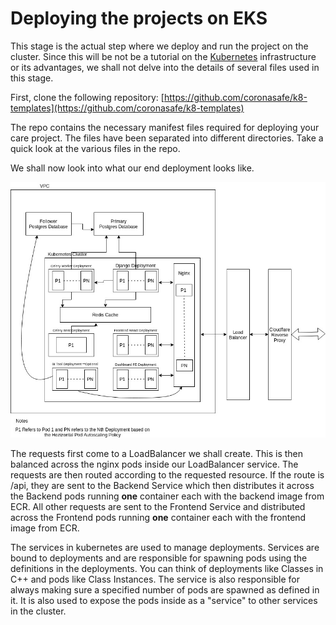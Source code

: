 # Deploying the projects on EKS

This stage is the actual step where we deploy and run the project on the cluster. Since this will be not be a tutorial on the [Kubernetes](https://kubernetes.io) infrastructure or its advantages, we shall not delve into the details of several files used in this stage.

First, clone the following repository: [https://github.com/coronasafe/k8-templates](https://github.com/coronasafe/k8-templates)

The repo contains the necessary manifest files required for deploying your care project. The files have been separated into different directories. Take a quick look at the various files in the repo.

We shall now look into what our end deployment looks like.

![](.gitbook/assets/whatsapp-image-2021-05-31-at-11.24.38-pm.jpeg)

The requests first come to a LoadBalancer we shall create. This is then balanced across the nginx pods inside our LoadBalancer service. The requests are then routed according to the requested resource. If the route is /api, they are sent to the Backend Service which then distributes it across the Backend pods running **one** container each with the backend image from ECR. All other requests are sent to the Frontend Service and distributed across the Frontend pods running **one** container each with the frontend image from ECR.

The services in kubernetes are used to manage deployments. Services are bound to deployments and are responsible for spawning pods using the definitions in the deployments. You can think of deployments like Classes in C++ and pods like Class Instances. The service is also responsible for always making sure a specified number of pods are spawned as defined in it. It is also used to expose the pods inside as a "service" to other services in the cluster.

  


